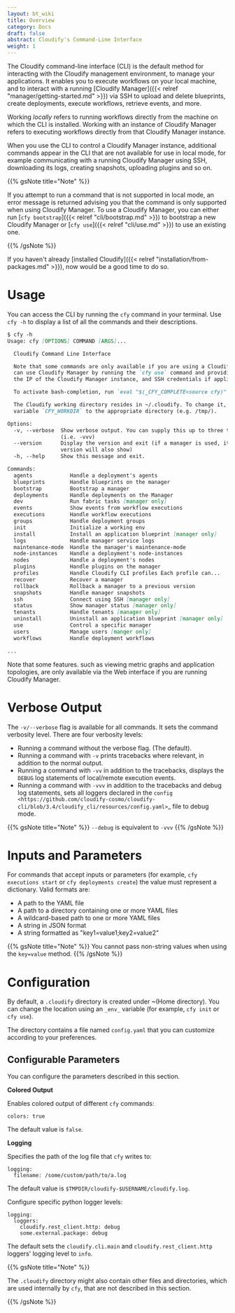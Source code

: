 ```yaml
---
layout: bt_wiki
title: Overview
category: Docs
draft: false
abstract: Cloudify's Command-Line Interface
weight: 1
---
```


The Cloudify command-line interface (CLI) is the default method for interacting with the Cloudify management environment, to manage your applications. It enables you to execute workflows on your local machine, and to interact with a running [Cloudify Manager]({{< relref "manager/getting-started.md" >}}) via SSH to upload and delete blueprints, create deployments, execute workflows, retrieve events, and more.

Working _locally_ refers to running workflows directly from the machine on which the CLI is installed. Working with an instance of Cloudify Manager refers to executing workflows directly from that Cloudify Manager instance.

When you use the CLI to control a Cloudify Manager instance, additional commands appear in the CLI that are not available for use in local mode, for example communicating with a running Cloudify Manager using SSH, downloading its logs, creating snapshots, uploading plugins and so on.

{{% gsNote title="Note" %}}

If you attempt to run a command that is not supported in local mode, an error message is returned advising you that the command is only supported when using Cloudify Manager. To use a Cloudify Manager, you can either run [`cfy bootstrap`]({{< relref "cli/bootstrap.md" >}}) to bootstrap a new Cloudify Manager or [`cfy use`]({{< relref "cli/use.md" >}}) to use an existing one.

{{% /gsNote %}}

If you haven't already [installed Cloudify]({{< relref "installation/from-packages.md" >}}), now would be a good time to do so.

# Usage

You can access the CLI by running the `cfy` command in your terminal. Use `cfy -h` to display a list of all the commands and their descriptions.

```markdown
$ cfy -h
Usage: cfy [OPTIONS] COMMAND [ARGS]...

  Cloudify Command Line Interface

  Note that some commands are only available if you are using a Cloudify Manager. You
  can use Cloudify Manager by running the `cfy use` command and providing it with
  the IP of the Cloudify Manager instance, and SSH credentials if applicable.

  To activate bash-completion, run `eval "$(_CFY_COMPLETE=source cfy)"`

  The Cloudify working directory resides in ~/.cloudify. To change it, set the
  variable `CFY_WORKDIR` to the appropriate directory (e.g. /tmp/).

Options:
  -v, --verbose  Show verbose output. You can supply this up to three times
                 (i.e. -vvv)
  --version      Display the version and exit (if a manager is used, its
                 version will also show)
  -h, --help     Show this message and exit.

Commands:
  agents            Handle a deployment's agents
  blueprints        Handle blueprints on the manager
  bootstrap         Bootstrap a manager
  deployments       Handle deployments on the Manager
  dev               Run fabric tasks [manager only]
  events            Show events from workflow executions
  executions        Handle workflow executions
  groups            Handle deployment groups
  init              Initialize a working env
  install           Install an application blueprint [manager only]
  logs              Handle manager service logs
  maintenance-mode  Handle the manager's maintenance-mode
  node-instances    Handle a deployment's node-instances
  nodes             Handle a deployment's nodes
  plugins           Handle plugins on the manager
  profiles          Handle Cloudify CLI profiles Each profile can...
  recover           Recover a manager
  rollback          Rollback a manager to a previous version
  snapshots         Handle manager snapshots
  ssh               Connect using SSH [manager only]
  status            Show manager status [manager only]
  tenants           Handle tenants [manager only]
  uninstall         Uninstall an application blueprint [manager only]
  use               Control a specific manager
  users             Manage users [manger only]
  workflows         Handle deployment workflows

...
```

Note that some features. such as viewing metric graphs and application topologies, are only available via the Web interface if you are running Cloudify Manager.

# Verbose Output

The ``-v/--verbose`` flag is available for all commands. It sets the command verbosity level. There are four verbosity levels:

* Running a command without the verbose flag. (The default).
* Running a command with ``-v`` prints tracebacks where relevant, in addition to the normal output.
* Running a command with ``-vv`` in addition to the tracebacks, displays the ``DEBUG`` log statements of local/remote execution events.
* Running a command with ``-vvv`` in addition to the tracebacks and debug log statements, sets all loggers declared in the `config <https://github.com/cloudify-cosmo/cloudify-cli/blob/3.4/cloudify_cli/resources/config.yaml>`_ file to debug mode.

{{% gsNote title="Note" %}}
``--debug`` is equivalent to ``-vvv``
{{% /gsNote %}}


# Inputs and Parameters

For commands that accept inputs or parameters (for example, `cfy executions start` or `cfy deployments create`) the value must represent a dictionary. Valid formats are:

 * A path to the YAML file
 * A path to a directory containing one or more YAML files
 * A wildcard-based path to one or more YAML files
 * A string in JSON format
 * A string formatted as "key1=value1;key2=value2"

{{% gsNote title="Note" %}}
You cannot pass non-string values when using the `key=value` method.
{{% /gsNote %}}


# Configuration

By default, a `.cloudify` directory is created under ~(Home directory). You can change the location using an `_env_` variable (for example, `cfy init` or `cfy use`). 

The directory contains a file named `config.yaml` that you can customize according to your preferences. 

## Configurable Parameters

You can configure the parameters described in this section.

**Colored Output**

Enables colored output of different `cfy` commands:

```
colors: true
```

The default value is `false`.

**Logging**

Specifies the path of the log file that `cfy` writes to:

```
logging:
  filename: /some/custom/path/to/a.log
```

The default value is `$TMPDIR/cloudify-$USERNAME/cloudify.log`.

Configure specific python logger levels:

```
logging:
  loggers:
    cloudify.rest_client.http: debug
    some.external.package: debug
```

The default sets the `cloudify.cli.main` and `cloudify.rest_client.http` loggers' logging level to `info`.

{{% gsNote title="Note" %}}

The `.cloudify` directory might also contain other files and directories, which are used internally by `cfy`, that are not described in this section.

{{% /gsNote %}}
